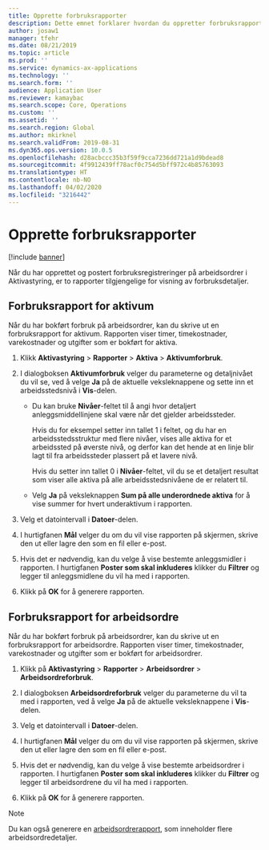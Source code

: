 ```yaml
---
title: Opprette forbruksrapporter
description: Dette emnet forklarer hvordan du oppretter forbruksrapporter i Aktivastyring.
author: josaw1
manager: tfehr
ms.date: 08/21/2019
ms.topic: article
ms.prod: ''
ms.service: dynamics-ax-applications
ms.technology: ''
ms.search.form: ''
audience: Application User
ms.reviewer: kamaybac
ms.search.scope: Core, Operations
ms.custom: ''
ms.assetid: ''
ms.search.region: Global
ms.author: mkirknel
ms.search.validFrom: 2019-08-31
ms.dyn365.ops.version: 10.0.5
ms.openlocfilehash: d28acbccc35b3f59f9cca7236dd721a1d9bdead8
ms.sourcegitcommit: 4f9912439ff78acf0c754d5bff972c4b85763093
ms.translationtype: HT
ms.contentlocale: nb-NO
ms.lasthandoff: 04/02/2020
ms.locfileid: "3216442"
---
```

# <a name="create-consumption-reports"></a>Opprette forbruksrapporter

[!include [banner](../../includes/banner.md)]

 

Når du har opprettet og postert forbruksregistreringer på arbeidsordrer i Aktivastyring, er to rapporter tilgjengelige for visning av forbruksdetaljer.


## <a name="asset-consumption-report"></a>Forbruksrapport for aktivum

Når du har bokført forbruk på arbeidsordrer, kan du skrive ut en forbruksrapport for aktivum. Rapporten viser timer, timekostnader, varekostnader og utgifter som er bokført for aktiva.

1. Klikk **Aktivastyring** > **Rapporter** > **Aktiva** > **Aktivumforbruk**.

2. I dialogboksen **Aktivumforbruk** velger du parameterne og detaljnivået du vil se, ved å velge **Ja** på de aktuelle veksleknappene og sette inn et arbeidsstedsnivå i **Vis**-delen.
    - Du kan bruke **Nivåer**-feltet til å angi hvor detaljert anleggsmiddellinjene skal være når det gjelder arbeidssteder. 
    
        Hvis du for eksempel setter inn tallet 1 i feltet, og du har en arbeidsstedsstruktur med flere nivåer, vises alle aktiva for et arbeidssted på øverste nivå, og derfor kan det hende at en linje blir lagt til fra arbeidssteder plassert på et lavere nivå. 
        
        Hvis du setter inn tallet 0 i **Nivåer**-feltet, vil du se et detaljert resultat som viser alle aktiva på alle arbeidsstedsnivåene de er relatert til. 
        
    - Velg **Ja** på veksleknappen **Sum på alle underordnede aktiva** for å vise summer for hvert underaktivum i rapporten.

3. Velg et datointervall i **Datoer**-delen.

4. I hurtigfanen **Mål** velger du om du vil vise rapporten på skjermen, skrive den ut eller lagre den som en fil eller e-post.

5. Hvis det er nødvendig, kan du velge å vise bestemte anleggsmidler i rapporten. I hurtigfanen **Poster som skal inkluderes** klikker du **Filtrer** og legger til anleggsmidlene du vil ha med i rapporten.

6. Klikk på **OK** for å generere rapporten.


## <a name="work-order-consumption-report"></a>Forbruksrapport for arbeidsordre

Når du har bokført forbruk på arbeidsordrer, kan du skrive ut en forbruksrapport for arbeidsordre. Rapporten viser timer, timekostnader, varekostnader og utgifter som er bokført for arbeidsordrer.

1. Klikk på **Aktivastyring** > **Rapporter** > **Arbeidsordrer** > **Arbeidsordreforbruk**.

2. I dialogboksen **Arbeidsordreforbruk** velger du parameterne du vil ta med i rapporten, ved å velge **Ja** på de aktuelle veksleknappene i **Vis**-delen.

3. Velg et datointervall i **Datoer**-delen.

4. I hurtigfanen **Mål** velger du om du vil vise rapporten på skjermen, skrive den ut eller lagre den som en fil eller e-post.

5. Hvis det er nødvendig, kan du velge å vise bestemte arbeidsordrer i rapporten. I hurtigfanen **Poster som skal inkluderes** klikker du **Filtrer** og legger til arbeidsordrene du vil ha med i rapporten.

6. Klikk på **OK** for å generere rapporten.


>[!NOTE]
>Du kan også generere en [arbeidsordrerapport](../work-orders/work-order-report.md), som inneholder flere arbeidsordredetaljer.

